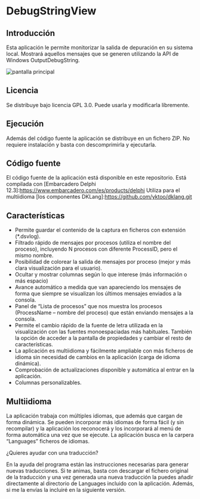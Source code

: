 # DebugStringView
## Introducción
Esta aplicación le permite monitorizar la salida de depuración en su sistema local. Mostrará aquellos mensajes que se generen utilizando la API de Windows OutputDebugString.

![pantalla principal](https://neftali.clubdelphi.com/wp-content/uploads/Captura_2025-03-26-08_50_49-1024x617.png)

## Licencia
Se distribuye bajo licencia  GPL 3.0.
Puede usarla y modificarla líbremente.

## Ejecución
Además del código fuente la aplicación se distribuye en un fichero ZIP. No requiere instalación y basta con descomprimirla y ejecutarla.

## Código fuente
El código fuente de la aplicación está disponible en este repositorio.
Está compilada con [Embarcadero Delphi 12.3]:https://www.embarcadero.com/es/products/delphi
Utiliza para el multiidioma [los componentes DKLang]:https://github.com/yktoo/dklang.git

## Características
 - Permite guardar el contenido de la captura en ficheros con extensión (*.dsvlog).
 - Filtrado rápido de mensajes por procesos (utiliza el nombre del proceso), incluyendo N procesos con diferente ProcessID, pero el mismo nombre.
 - Posibilidad de colorear la salida de mensajes por proceso (mejor y más clara visualización para el usuario).
 - Ocultar y mostrar columnas según lo que interese (más información o más espacio)
 - Avance automático a medida que van apareciendo los mensajes de forma que siempre se visualizan los últimos mensajes enviados a la consola.
 - Panel de “Lista de procesos” que nos muestra los procesos (ProcessName – nombre del proceso) que están enviando mensajes a la consola.
 - Permite el cambio rápido de la fuente de letra utilizada en la visualización con las fuentes monoespaciadas más habituales. También la opción de acceder a la pantalla de propiedades y cambiar el resto de características.
 - La aplicación es multiidioma y fácilmente ampliable con más ficheros de idioma sin necesidad de cambios en la aplicación (carga de idioma dinámica).
 - Comprobación de actualizaciones disponible y automática al entrar en la aplicación.
 - Columnas personalizables.

## Multiidioma
La aplicación trabaja con múltiples idiomas, que además que cargan de forma dinámica. Se pueden incorporar más idiomas de forma fácil (y sin recompilar) y la aplicación los reconocerá y los incorporará al menú de forma automática una vez que se ejecute.
La aplicación busca en la carpera “Languages” ficheros de idiomas.

¿Quieres ayudar con una traducción?

En la ayuda del programa están las instrucciones necesarias para generar nuevas traducciones. Si te animas, basta con descargar el fichero original de la traducción y una vez generada una nueva traducción la puedes añadir directamente al directorio de Languages incluido con la aplicación. Además, si me la envías la incluiré en la siguiente versión.
